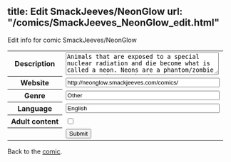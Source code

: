 title: Edit SmackJeeves/NeonGlow
url: "/comics/SmackJeeves_NeonGlow_edit.html"
---
Edit info for comic SmackJeeves/NeonGlow

<form name="comic" action="http://gaepostmail.appspot.com/comic/" method="post">
<table class="comicinfo">
<tr>
<th>Description</th><td><textarea name="description" cols="40" rows="3">Animals that are exposed to a special nuclear radiation and die become what is called a neon. Neons are a phantom/zombie creatures that can be dangerous. It's up to Zedof and Jake to hunt them down to keep them from harming the public. May have some light boy love, but it is not the main focus of the comic.</textarea></td>
</tr>
<tr>
<th>Website</th><td><input type="text" name="url" value="http://neonglow.smackjeeves.com/comics/" size="40"/></td>
</tr>
<tr>
<th>Genre</th><td><input type="text" name="genre" value="Other" size="40"/></td>
</tr>
<tr>
<th>Language</th><td><input type="text" name="language" value="English" size="40"/></td>
</tr>
<tr>
<th>Adult content</th><td><input type="checkbox" name="adult" value="adult" /></td>
</tr>
<tr>
<th></th><td>
<input type="hidden" name="comic" value="SmackJeeves_NeonGlow" />
<input type="submit" name="submit" value="Submit" />
</td>
</tr>
</table>
</form>

Back to the [comic](SmackJeeves_NeonGlow.html).

